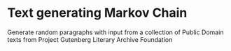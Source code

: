# Text generating Markov Chain
Generate random paragraphs with input from
a collection of Public Domain texts from
Project Gutenberg Literary Archive Foundation
